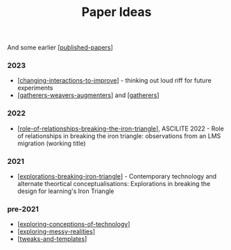 ﻿---
backlinks:
- title: Sense
  url: /sense/sense.html
title: Paper Ideas
---
And some earlier [[published-papers]]

### 2023

- [[changing-interactions-to-improve]] - thinking out loud riff for future experiments
- [[gatherers-weavers-augmenters]] and [[gatherers]]

### 2022

- [[role-of-relationships-breaking-the-iron-triangle]], ASCILITE 2022 - Role of relationships in breaking the iron triangle: observations from an LMS migration (working title)

### 2021

- [[explorations-breaking-iron-triangle]] - Contemporary technology and alternate theortical conceptualisations: Explorations in breaking the design for learning's Iron Triangle

### pre-2021

- [[exploring-conceptions-of-technology]]
- [[exploring-messy-realities]]
- [[tweaks-and-templates]]


[//begin]: # "Autogenerated link references for markdown compatibility"
[published-papers]: Published/published-papers "Published papers"
[changing-interactions-to-improve]: changing-interactions-to-improve "Changing interactions to improve L&T"
[gatherers-weavers-augmenters]: gatherers-weavers-augmenters "Gatherers, Weavers and Augmenters: Three principles for dynamic and sustainable delivery of quality learning and teaching"
[gatherers]: gatherers "Gatherers, weavers and augmenters"
[role-of-relationships-breaking-the-iron-triangle]: ../Design/role-of-relationships-breaking-the-iron-triangle "Orchestrating entangled relations to break the iron triangle: Observations from an LMS migration"
[explorations-breaking-iron-triangle]: explorations-breaking-iron-triangle "Breaking the iron triangle"
[exploring-conceptions-of-technology]: exploring-conceptions-of-technology "Exploring conceptions of technology: Implications for learning, teaching, and meso-level practitioners"
[exploring-messy-realities]: exploring-messy-realities "Exploring the Messy Realities of Post-Digital Education"
[tweaks-and-templates]: Published/tweaks-and-templates "Tweaks, templates and the LMS: exploring how to improve the learning environment"
[//end]: # "Autogenerated link references"